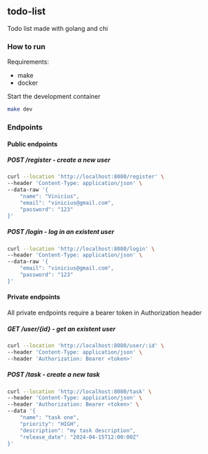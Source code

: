 ## todo-list

Todo list made with golang and chi

### How to run

Requirements:

- make
- docker

Start the development container

```bash
make dev
```

### Endpoints

#### Public endpoints

##### POST /register - create a new user

```bash
curl --location 'http://localhost:8080/register' \
--header 'Content-Type: application/json' \
--data-raw '{
    "name": "Vinicius",
    "email": "vinicius@gmail.com",
    "password": "123"
}'
```

##### POST /login - log in an existent user

```bash
curl --location 'http://localhost:8080/login' \
--header 'Content-Type: application/json' \
--data-raw '{
    "email": "vinicius@gmail.com",
    "password": "123"
}'
```

#### Private endpoints

All private endpoints require a bearer token in Authorization header

##### GET /user/{id} - get an existent user

```bash
curl --location 'http://localhost:8080/user/:id' \
--header 'Content-Type: application/json' \
--header 'Authorization: Bearer <token>'
```

##### POST /task - create a new task

```bash
curl --location 'http://localhost:8080/task' \
--header 'Content-Type: application/json' \
--header 'Authorization: Bearer <token>' \
--data '{
    "name": "task one",
    "priority": "HIGH",
    "description": "my task description",
    "release_date": "2024-04-15T12:00:00Z"
}'
```
